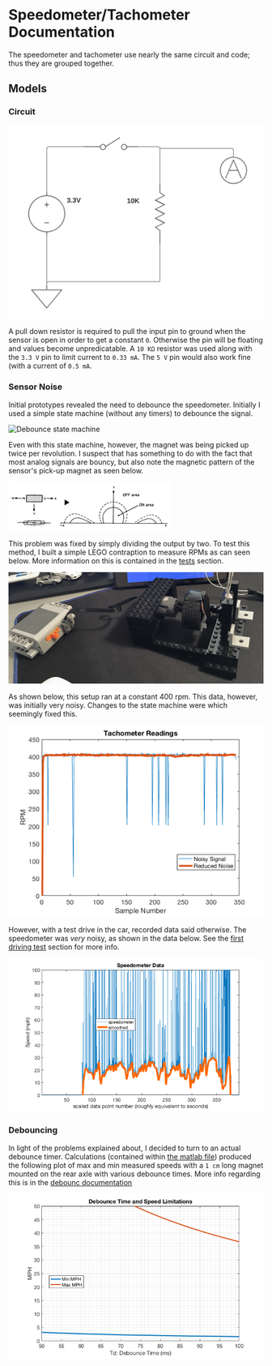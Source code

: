 # Speedometer/Tachometer Documentation

The speedometer and tachometer use nearly the same circuit and code; thus they are grouped together.

## Models

### Circuit

![circuit](sensor_circuit.png)

A pull down resistor is required to pull the input pin to ground when the sensor is open in order to get a constant ``0``. Otherwise the pin will be floating and values become unpredicatable. A ``10 KΩ`` resistor was used along with the ``3.3 V`` pin to limit current to ``0.33 mA``. The ``5 V`` pin would also work fine (with a current of ``0.5 mA``.

### Sensor Noise

Initial prototypes revealed the need to debounce the speedometer. Initially I used a simple state machine (without any timers) to debounce the signal.

![Debounce state machine]()

Even with this state machine, however, the magnet was being picked up twice per revolution. I suspect that has something to do with the fact that most analog signals are bouncy, but also note the magnetic pattern of the sensor's pick-up magnet as seen below.

![mangetic patterns](aleph/horizontal.gif)

This problem was fixed by simply dividing the output by two. To test this method, I built a simple LEGO contraption to measure RPMs as can seen below. More information on this is contained in the [tests](../tests/speedotachometer/) section.

![LEGO setup](../tests/speedotachometer/lego_contraption.jpg)

As shown below, this setup ran at a constant 400 rpm. This data, however, was initially very noisy. Changes to the state machine were which seemingly fixed this.

![tachometer noise](../tests/speedotachometer/noise_reduction.png)

However, with a test drive in the car, recorded data said otherwise. The speedometer was *very* noisy, as shown in the data below. See the [first driving test](../tests/driving_tests/2018-02-17_first_instrumentation_test/) section for more info.

![noisy speedometer data](../tests/driving_tests/2018-02-17_first_instrumentation_test/plots/speedo_smooth.png)

### Debouncing

In light of the problems explained about, I decided to turn to an actual debounce timer. Calculations (contained within [the matlab file](debounce_timer.m)) produced the following plot of max and min measured speeds with a ``1 cm`` long magnet mounted on the rear axle with various debounce times. More info regarding this is in the [debounc documentation](debouncing.md)

![debounce times](debounce_timer.png)
